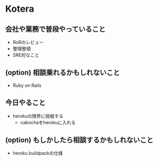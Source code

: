 # Kotera

## 会社や業務で普段やっていること

- RoRのレビュー
- 整理整頓
- SRE的なこと

## (option) 相談乗れるかもしれないこと

- Ruby on Rails

## 今日やること

- herokuの限界に挑戦する
  - cabochaをherokuに入れる

## (option) もしかしたら相談するかもしれないこと
 
- heroku buildpackの仕様

